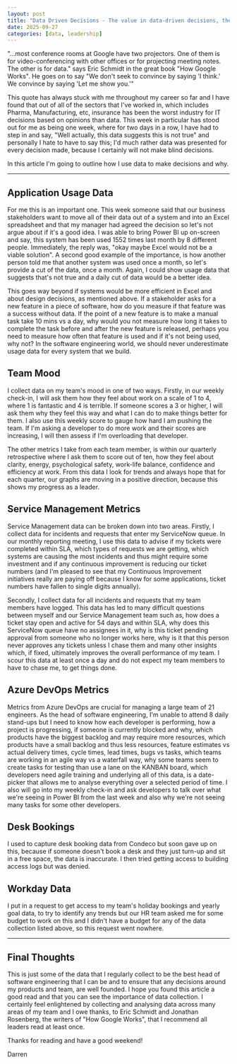 ```yaml
---
layout: post
title: "Data Driven Decisions - The value in data-driven decisions, the data I collect and how I use it"
date: 2025-09-27
categories: [data, leadership]
---
```


"...most conference rooms at Google have two projectors. One of them is for video-conferencing with other offices or for projecting meeting notes. The other is for data." says Eric Schmidt in the great book "How Google Works". He goes on to say "We don't seek to convince by saying 'I think.' We convince by saying 'Let me show you.'"

This quote has always stuck with me throughout my career so far and I have found that out of all of the sectors that I've worked in, which includes Pharma, Manufacturing, etc, insurance has been the worst industry for IT decisions based on opinions than data. This week in particular has stood out for me as being one week, where for two days in a row, I have had to step in and say, "Well actually, this data suggests this is not true" and personally I hate to have to say this; I'd much rather data was presented for every decision made, because I certainly will not make blind decisions.

In this article I'm going to outline how I use data to make decisions and why.

---

## Application Usage Data

For me this is an important one. This week someone said that our business stakeholders want to move all of their data out of a system and into an Excel spreadsheet and that my manager had agreed the decision so let's not argue about if it's a good idea. I was able to bring Power BI up on-screen and say, this system has been used 1552 times last month by 8 different people. Immediately, the reply was, "okay maybe Excel would not be a viable solution". A second good example of the importance, is how another person told me that another system was used once a month, so let's provide a cut of the data, once a month. Again, I could show usage data that suggests that's not true and a daily cut of data would be a better idea.

This goes way beyond if systems would be more efficient in Excel and about design decisions, as mentioned above. If a stakeholder asks for a new feature in a piece of software, how do you measure if that feature was a success without data. If the point of a new feature is to make a manual task take 10 mins vs a day, why would you not measure how long it takes to complete the task before and after the new feature is released, perhaps you need to measure how often that feature is used and if it's not being used, why not? In the software engineering world, we should never underestimate usage data for every system that we build.

## Team Mood

I collect data on my team's mood in one of two ways. Firstly, in our weekly check-in, I will ask them how they feel about work on a scale of 1 to 4, where 1 is fantastic and 4 is terrible. If someone scores a 3 or higher, I will ask them why they feel this way and what I can do to make things better for them. I also use this weekly score to gauge how hard I am pushing the team. If I'm asking a developer to do more work and their scores are increasing, I will then assess if I'm overloading that developer.

The other metrics I take from each team member, is within our quarterly retrospective where I ask them to score out of ten, how they feel about clarity, energy, psychological safety, work-life balance, confidence and efficiency at work. From this data I look for trends and always hope that for each quarter, our graphs are moving in a positive direction, because this shows my progress as a leader.

## Service Management Metrics

Service Management data can be broken down into two areas. Firstly, I collect data for incidents and requests that enter my ServiceNow queue. In our monthly reporting meeting, I use this data to advise if my tickets were completed within SLA, which types of requests we are getting, which systems are causing the most incidents and thus might require some investment and if any continuous improvement is reducing our ticket numbers (and I'm pleased to see that my Continuous Improvement initiatives really are paying off because I know for some applications, ticket numbers have fallen to single digits annually).

Secondly, I collect data for all incidents and requests that my team members have logged. This data has led to many difficult questions between myself and our Service Management team such as, how does a ticket stay open and active for 54 days and within SLA, why does this ServiceNow queue have no assignees in it, why is this ticket pending approval from someone who no longer works here, why is it that this person never approves any tickets unless I chase them and many other insights which, if fixed, ultimately improves the overall performance of my team. I scour this data at least once a day and do not expect my team members to have to chase me, to get things done.

## Azure DevOps Metrics

Metrics from Azure DevOps are crucial for managing a large team of 21 engineers. As the head of software engineering, I'm unable to attend 8 daily stand-ups but I need to know how each developer is performing, how a project is progressing, if someone is currently blocked and why, which products have the biggest backlog and may require more resources, which products have a small backlog and thus less resources, feature estimates vs actual delivery times, cycle times, lead times, bugs vs tasks, which teams are working in an agile way vs a waterfall way, why some teams seem to create tasks for testing than use a lane on the KANBAN board, which developers need agile training and underlying all of this data, is a date-picker that allows me to analyse everything over a selected period of time. I also will go into my weekly check-in and ask developers to talk over what we're seeing in Power BI from the last week and also why we're not seeing many tasks for some other developers.

## Desk Bookings

I used to capture desk booking data from Condeco but soon gave up on this, because if someone doesn't book a desk and they just turn-up and sit in a free space, the data is inaccurate. I then tried getting access to building access logs but was denied.

## Workday Data

I put in a request to get access to my team's holiday bookings and yearly goal data, to try to identify any trends but our HR team asked me for some budget to work on this and I didn't have a budget for any of the data collection listed above, so this request went nowhere.

---

## Final Thoughts

This is just some of the data that I regularly collect to be the best head of software engineering that I can be and to ensure that any decisions around my products and team, are well founded. I hope you found this article a good read and that you can see the importance of data collection. I certainly feel enlightened by collecting and analysing data across many areas of my team and I owe thanks, to Eric Schmidt and Jonathan Rosenberg, the writers of "How Google Works", that I recommend all leaders read at least once.

Thanks for reading and have a good weekend!

Darren
